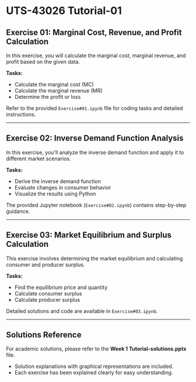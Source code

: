 # UTS-43026 Tutorial-01

## Exercise 01: Marginal Cost, Revenue, and Profit Calculation

In this exercise, you will calculate the marginal cost, marginal revenue, and profit based on the given data.

**Tasks:**
- Calculate the marginal cost (MC)
- Calculate the marginal revenue (MR)
- Determine the profit or loss

Refer to the provided `Exercise#01.ipynb` file for coding tasks and detailed instructions.

---

## Exercise 02: Inverse Demand Function Analysis

In this exercise, you'll analyze the inverse demand function and apply it to different market scenarios.

**Tasks:**
- Derive the inverse demand function
- Evaluate changes in consumer behavior
- Visualize the results using Python

The provided Jupyter notebook (`Exercise#02.ipynb`) contains step-by-step guidance.

---

## Exercise 03: Market Equilibrium and Surplus Calculation

This exercise involves determining the market equilibrium and calculating consumer and producer surplus.

**Tasks:**
- Find the equilibrium price and quantity
- Calculate consumer surplus
- Calculate producer surplus

Detailed solutions and code are available in `Exercise#03.ipynb`.

---

## Solutions Reference

For academic solutions, please refer to the **Week 1 Tutorial-solutions.pptx** file.

- Solution explanations with graphical representations are included.
- Each exercise has been explained clearly for easy understanding.
